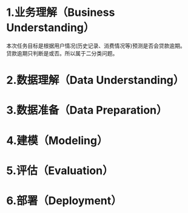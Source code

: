 # 1.业务理解（Business Understanding）

本次任务目标是根据用户情况(历史记录、消费情况等)预测是否会贷款逾期。  
贷款逾期只判断是或否。所以属于二分类问题。

# 2.数据理解（Data Understanding）

# 3.数据准备（Data Preparation）

# 4.建模（Modeling）

# 5.评估（Evaluation）

# 6.部署（Deployment）
